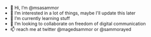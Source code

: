 - 👋 Hi, I’m @msasammor
- 👀 I’m interested in a lot of things, maybe I'll update this later
- 🌱 I’m currently learning stuff
- 💞️ I’m looking to collaborate on freedom of digital communication
- 📫 reach me at twitter @magedsammor or @sammorayed

<!---
msasammor/msasammor is a ✨ special ✨ repository because its `README.md` (this file) appears on your GitHub profile.
You can click the Preview link to take a look at your changes.
--->
